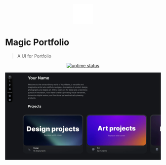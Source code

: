 <p align="center">
  <img src="./public/logo.png" lt="Logo" width="65" />
<p>

# Magic Portfolio
> A UI for Portfolio

<p align="center">
  <a href="https://uptime.betterstack.com/?utm_source=status_badge">
    <img src="https://uptime.betterstack.com/status-badges/v3/monitor/10aqw.svg" alt="uptime status">
  </a>
</p>

![Landing](public/previews/landing.webp)
